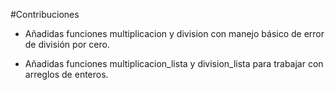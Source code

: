 #Contribuciones

 * Añadidas funciones multiplicacion y division con manejo básico de error de división por cero.

 * Añadidas funciones multiplicacion_lista y division_lista para trabajar con arreglos de enteros.
